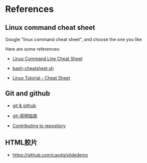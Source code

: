 # References

## Linux command cheat sheet

Google "linux command cheat sheet", and choose the one you like

Here are some references:

* [Linux Command Line Cheat Sheet](https://www.cheatography.com/davechild/cheat-sheets/linux-command-line/)

* [bash-cheatsheet.sh](https://gist.github.com/LeCoupa/122b12050f5fb267e75f)

* [Linux Tutorial - Cheat Sheet](https://ryanstutorials.net/linuxtutorial/cheatsheet.php)

## Git and github

* [git & github](https://github.com/caodg/ic/blob/master/docs/git-intro.md)

* [git-简明指南](http://rogerdudler.github.io/git-guide/index.zh.html)

* [Contributing to repository](http://docklet.unias.org/contrib/)

## HTML胶片

* https://github.com/caodg/slidedemo
